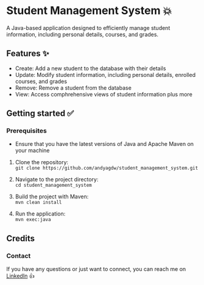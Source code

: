 # Student Management System 💥

A Java-based application designed to efficiently manage student information, including
personal details, courses, and grades.

## Features ✨

- Create: Add a new student to the database with their details
- Update: Modify student information, including personal details, enrolled courses, and
grades
- Remove: Remove a student from the database
- View: Access comphrehensive views of student information plus more

## Getting started ✅

### Prerequisites

- Ensure that you have the latest versions of Java and Apache Maven on your machine

1. Clone the repository: <br>
    `git clone https://github.com/andyagdw/student_management_system.git`

2. Navigate to the project directory: <br>
    `cd student_management_system`

3. Build the project with Maven: <br>
    `mvn clean install`

4. Run the application: <br>
    `mvn exec:java`

## Credits
### Contact

If you have any questions or just want to connect, you can reach me on
 [LinkedIn](https://uk.linkedin.com/in/andyagyeidwumah) 👍
